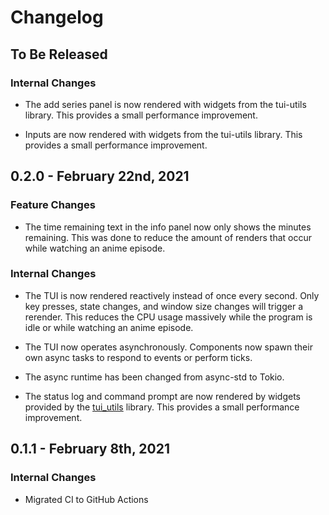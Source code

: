 # Changelog

## To Be Released

### Internal Changes

* The add series panel is now rendered with widgets from the tui-utils library. This provides a small performance improvement.

* Inputs are now rendered with widgets from the tui-utils library. This provides a small performance improvement.

## 0.2.0 - February 22nd, 2021

### Feature Changes

* The time remaining text in the info panel now only shows the minutes remaining. This was done to reduce the amount of renders that occur while watching an anime episode.

### Internal Changes

* The TUI is now rendered reactively instead of once every second. Only key presses, state changes, and window size changes will trigger a rerender. This reduces the CPU usage massively while the program is idle or while watching an anime episode.

* The TUI now operates asynchronously. Components now spawn their own async tasks to respond to events or perform ticks.

* The async runtime has been changed from async-std to Tokio.

* The status log and command prompt are now rendered by widgets provided by the [tui_utils](https://github.com/Acizza/tui-utils) library. This provides a small performance improvement.

## 0.1.1 - February 8th, 2021

### Internal Changes

* Migrated CI to GitHub Actions